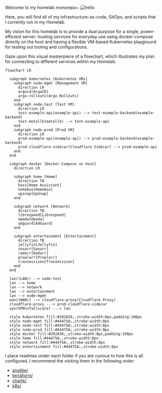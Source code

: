 Welcome to my homelab monorepo~
![hello](https://user-images.githubusercontent.com/29174850/175776352-685c582f-0ded-416e-a7c7-2fbb77bca605.gif)

Here, you will find all of my infrastructure-as-code, GitOps, and scripts that I currently run in my Homelab.

My vision for this homelab is to provide a dual purpose for a single, power-efficient server: hosting services for everyday use using docker-compose directly on the host and having a flexible VM-based Kubernetes playground for testing out tooling and configurations.

Gaze upon this visual masterpiece of a flowchart, which illustrates my plan for connecting to different services within my Homelab.

```mermaid
flowchart LR

  subgraph kubernetes [Kubernetes VMs]
    subgraph node-mgmt [Management VM]
      direction LR
      argocd(ArgoCD)
      argo-rollouts(Argo Rollouts)
    end
    subgraph node-test [Test VM]
      direction LR
      test-example-api(example-api) --> test-example-backend(example-backend)
      test-metallb(metallb) --> test-example-api
    end
    subgraph node-prod [Prod VM]
      direction LR
      prod-example-api(example-api) --> prod-example-backend(example-backend)
      prod-cloudflare-sidecar(Cloudflare Sidecar) --> prod-example-api
    end
  end

  subgraph docker [Docker-Compose on host]
    direction LR

    subgraph home [Home]
      direction TB
      hass[Home Assistant]
      homebox[Homebox]
      upsnap[UpSnap]
    end

    subgraph network [Network]
      direction TB
      librespeed[Librespeed]
      omada[Omada]
      adguard[AdGuard]
    end

    subgraph entertainment [Entertainment]
      direction TB
      jellyfin[Jellyfin]
      sonarr[Sonarr]
      radarr[Radarr]
      prowlarr[Prowlarr]
      transmission[Transmission]
    end
  end

  lan((LAN)) --> node-test
  lan --> home
  lan --> network
  lan --> entertainment
  lan --> node-mgmt
  wan((WAN)) --> cloudflare-proxy(Cloudflare Proxy)
  cloudflare-proxy -.-> prod-cloudflare-sidecar
  vpn(VPN\nTailscale) -.-> lan

  style kubernetes fill:#282A36;,stroke-width:0px,padding:100px
  style node-mgmt fill:#44475A;,stroke-width:0px
  style node-test fill:#44475A;,stroke-width:0px
  style node-prod fill:#44475A;,stroke-width:0px
  style docker fill:#282A36;,stroke-width:0px,padding:100px
  style home fill:#44475A;,stroke-width:0px
  style network fill:#44475A;,stroke-width:0px
  style entertainment fill:#44475A;,stroke-width:0px
```



I place readmes under each folder if you are curious to how this is all configured, I recommend the visiting them in the following order:
  - [ansible/](https://github.com/frealmyr/homelab/tree/main/ansible)
  - [terraform/](https://github.com/frealmyr/homelab/tree/main/terraform)
  - [charts/](https://github.com/frealmyr/homelab/tree/main/charts)
  - [k8s/](https://github.com/frealmyr/homelab/tree/main/k8s)

